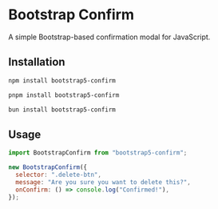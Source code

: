 # Bootstrap Confirm

A simple Bootstrap-based confirmation modal for JavaScript.

## Installation

```sh
npm install bootstrap5-confirm
```

```sh
pnpm install bootstrap5-confirm
```

```sh
bun install bootstrap5-confirm
```

## Usage

```js
import BootstrapConfirm from "bootstrap5-confirm";

new BootstrapConfirm({
  selector: ".delete-btn",
  message: "Are you sure you want to delete this?",
  onConfirm: () => console.log("Confirmed!"),
});
```
